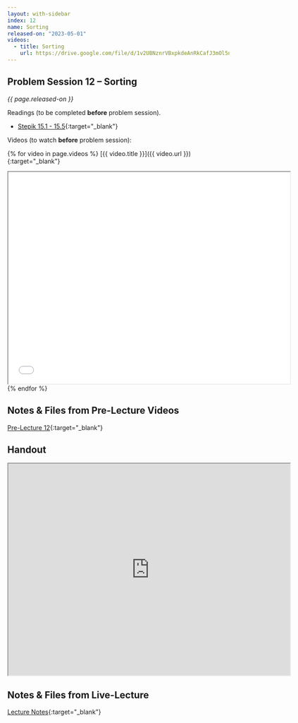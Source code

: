 ```yaml
---
layout: with-sidebar
index: 12
name: Sorting
released-on: "2023-05-01"
videos:
  - title: Sorting
    url: https://drive.google.com/file/d/1v2UBNznrVBxpkdeAnRkCafJ3mOl5nVga
---
```


## Problem Session 12 – Sorting

_{{ page.released-on }}_

Readings (to be completed **before** problem session). 
- [Stepik 15.1 - 15.5](https://stepik.org/lesson/692952/step/1?unit=692563){:target="_blank"}

Videos (to watch **before** problem session):

{% for video in page.videos %}
[{{ video.title }}]({{ video.url }}){:target="_blank"}

<iframe src="{{ video.url }}/preview" width="640" height="480" allow="autoplay"></iframe>
{% endfor %}

## Notes & Files from Pre-Lecture Videos

[Pre-Lecture 12](https://github.com/ucsd-cse12-sp23/ucsd-cse12-sp23.github.io/tree/main/_pre-lectures/lecture-12){:target="_blank"}

## Handout

<iframe src="https://drive.google.com/file/d/1BQ98Wn4IhV_HOPUT9fBqkXf2BIzL9MTN/preview" width="640" height="480" allow="autoplay"></iframe>

## Notes & Files from Live-Lecture

[Lecture Notes](https://github.com/ucsd-cse12-sp23/ucsd-cse12-sp23.github.io/tree/main/_lectures/lecture-12){:target="_blank"}
